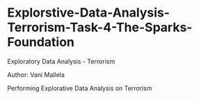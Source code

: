# Explorstive-Data-Analysis-Terrorism-Task-4-The-Sparks-Foundation
Exploratory Data Analysis - Terrorism

Author: Vani Mallela

Performing Explorative Data Analysis on Terrorism
